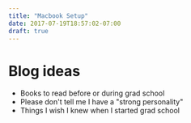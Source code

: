 ```yaml
---
title: "Macbook Setup"
date: 2017-07-19T18:57:02-07:00
draft: true
---
```

# Blog ideas

- Books to read before or during grad school
- Please don't tell me I have a "strong personality"
- Things I wish I knew when I started grad school
